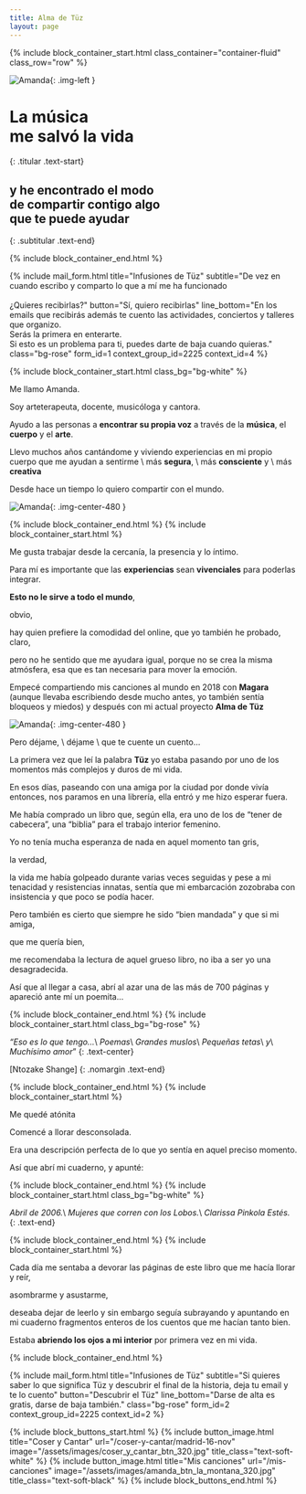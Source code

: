 ```yaml
---
title: Alma de Tüz
layout: page
---
```


{% include block_container_start.html
  class_container="container-fluid"
  class_row="row"
%}

![Amanda](/assets/images/amanda_foto_alas_en_mi_480.jpg){: .img-left }

# La música<br>me salvó la vida
{: .titular .text-start}

## y he encontrado el modo<br>de compartir contigo algo<br>que te puede ayudar
{: .subtitular .text-end}

{% include block_container_end.html %}

{% include mail_form.html
   title="Infusiones de Tüz"
   subtitle="De vez en cuando escribo y comparto lo que a mí me ha funcionado<br><br>¿Quieres recibirlas?"
   button="Sí, quiero recibirlas"
   line_bottom="En los emails que recibirás además te cuento las actividades, conciertos y talleres que organizo.<br>Serás la primera en enterarte.<br>Si esto es un problema para ti, puedes darte de baja cuando quieras."
   class="bg-rose"
   form_id=1
   context_group_id=2225
   context_id=4
%}

{% include block_container_start.html
   class_bg="bg-white"
%}

Me llamo Amanda.

Soy arteterapeuta, docente, musicóloga y cantora.

Ayudo a las personas a **encontrar su propia voz** a través de la **música**, el **cuerpo** y el **arte**.

Llevo muchos años cantándome y viviendo experiencias en mi propio cuerpo que me ayudan a sentirme \\
más **segura**, \\
más **consciente** y \\
más **creativa**

Desde hace un tiempo lo quiero compartir con el mundo.

![Amanda](/assets/images/amanda_foto_desenchufadas_480.jpg){: .img-center-480 }

{% include block_container_end.html %}
{% include block_container_start.html %}

Me gusta trabajar desde la cercanía, la presencia y lo íntimo.

Para mí es importante que las **experiencias** sean **vivenciales** para poderlas integrar.

**Esto no le sirve a todo el mundo**,

obvio,

hay quien prefiere la comodidad del online, que yo también he probado, claro,

pero no he sentido que me ayudara igual, porque no se crea la misma atmósfera, esa que es tan necesaria para mover la emoción.

Empecé compartiendo mis canciones al mundo en 2018 con **Magara** (aunque llevaba escribiendo desde mucho antes, yo también sentía bloqueos y miedos) y después con mi actual proyecto **Alma de Tüz**

![Amanda](/assets/images/amanda_foto_la_cuadra_480.jpg){: .img-center-480 }

Pero déjame, \\
déjame \\
que te cuente un cuento…

La primera vez que leí la palabra **Tüz** yo estaba pasando por uno de los momentos más complejos y duros de mi vida.

En esos días, paseando con una amiga por la ciudad por donde vivía entonces, nos paramos en una librería, ella entró y me hizo esperar fuera.

Me había comprado un libro que, según ella, era uno de los de “tener de cabecera”, una “biblia” para el trabajo interior femenino.

Yo no tenía mucha esperanza de nada en aquel momento tan gris,

la verdad,

la vida me había golpeado durante varias veces seguidas y pese a mi tenacidad y resistencias innatas, sentía que mi embarcación zozobraba con insistencia y que poco se podía hacer.

Pero también es cierto que siempre he sido “bien mandada” y que si mi amiga,

que me quería bien,

me recomendaba la lectura de aquel grueso libro, no iba a ser yo una desagradecida.

Así que al llegar a casa, abrí al azar una de las más de 700 páginas y apareció ante mí un poemita...

{% include block_container_end.html %}
{% include block_container_start.html
   class_bg="bg-rose"
%}

_“Eso es lo que tengo..._\\
_Poemas_\\
_Grandes muslos_\\
_Pequeñas tetas_\\
_y_\\
_Muchísimo amor_”
{: .text-center}

[Ntozake Shange]
{: .nomargin .text-end}

{% include block_container_end.html %}
{% include block_container_start.html %}

Me quedé atónita

Comencé a llorar desconsolada.

Era una descripción perfecta de lo que yo sentía en aquel preciso momento.

Así que abrí mi cuaderno, y apunté:

{% include block_container_end.html %}
{% include block_container_start.html
   class_bg="bg-white"
%}

_Abril de 2006._\\
_Mujeres que corren con los Lobos._\\
_Clarissa Pinkola Estés._
{: .text-end}

{% include block_container_end.html %}
{% include block_container_start.html %}

Cada día me sentaba a devorar las páginas de este libro que me hacía llorar y reír,

asombrarme y asustarme,

deseaba dejar de leerlo y sin embargo seguía subrayando y apuntando en mi cuaderno fragmentos enteros de los cuentos que me hacían tanto bien.

Estaba **abriendo los ojos a mi interior** por primera vez en mi vida.

{% include block_container_end.html %}

{% include mail_form.html
   title="Infusiones de Tüz"
   subtitle="Si quieres saber lo que significa Tüz y descubrir el final de la historia, deja tu email y te lo cuento"
   button="Descubrir el Tüz"
   line_bottom="Darse de alta es gratis, darse de baja también."
   class="bg-rose"
   form_id=2
   context_group_id=2225
   context_id=2
%}

{% include block_buttons_start.html %}
{% include button_image.html
   title="Coser y Cantar"
   url="/coser-y-cantar/madrid-16-nov"
   image="/assets/images/coser_y_cantar_btn_320.jpg"
   title_class="text-soft-white"
%}
{% include button_image.html
   title="Mis canciones"
   url="/mis-canciones"
   image="/assets/images/amanda_btn_la_montana_320.jpg"
   title_class="text-soft-black"
%}
{% include block_buttons_end.html %}

